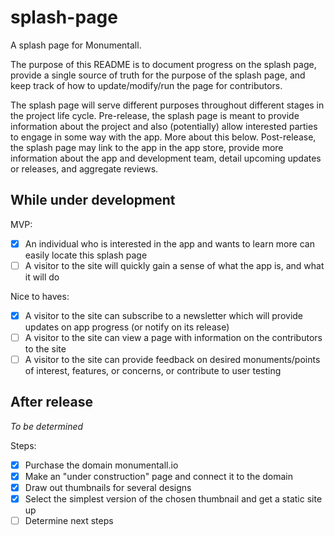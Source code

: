 # splash-page

A splash page for Monumentall. 

The purpose of this README is to document progress on the splash page, provide a single source of truth for the purpose of the splash page, and keep track of how to update/modify/run the page for contributors.

The splash page will serve different purposes throughout different stages in the project life cycle. Pre-release, the splash page is meant to provide information about the project and also (potentially) allow interested parties to engage in some way with the app. More about this below. Post-release, the splash page may link to the app in the app store, provide more information about the app and development team, detail upcoming updates or releases, and aggregate reviews.

## While under development
MVP:
- [x] An individual who is interested in the app and wants to learn more can easily locate this splash page
- [ ] A visitor to the site will quickly gain a sense of what the app is, and what it will do

Nice to haves:
- [x] A visitor to the site can subscribe to a newsletter which will provide updates on app progress (or notify on its release)
- [ ] A visitor to the site can view a page with information on the contributors to the site
- [ ] A visitor to the site can provide feedback on desired monuments/points of interest, features, or concerns, or contribute to user testing

## After release
_To be determined_

Steps: 
- [x] Purchase the domain monumentall.io
- [x] Make an "under construction" page and connect it to the domain
- [x] Draw out thumbnails for several designs
- [x] Select the simplest version of the chosen thumbnail and get a static site up
- [ ] Determine next steps
